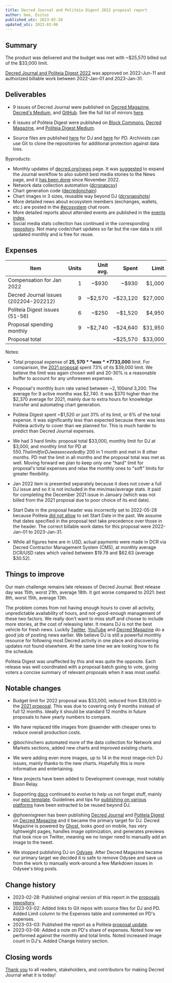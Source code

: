 ```yaml
---
title: Decred Journal and Politeia Digest 2022 proposal report
author: bee, Exitus
published_utc: 2023-02-28
updated_utc: 2023-03-06
---
```


## Summary

The product was delivered and the budget was met with ~$25,570 billed out of the $33,000 limit.

[Decred Journal and Politeia Digest 2022](https://proposals.decred.org/record/4fdef29) was approved on 2022-Jun-11 and authorized billable work between 2022-Jan-01 and 2023-Jan-31.


## Deliverables

- 9 issues of Decred Journal were published on [Decred Magazine](https://www.decredmagazine.com/tag/decred-journal/), [Decred's Medium](https://medium.com/decred), and [GitHub](https://xaur.github.io/decred-news/). See the full list of mirrors [here](https://xaur.github.io/decred-news/mirrors).

- 6 issues of Politeia Digest were published on [Block Commons](https://blockcommons.red/politeia-digest/), [Decred Magazine](https://www.decredmagazine.com/tag/politeia-digest/), and [Politeia Digest Medium](https://medium.com/politeia-digest).

- Source files are published [here](https://github.com/xaur/decred-news) for DJ and [here](https://github.com/RichardRed0x/politeia-digest) for PD. Archivists can use Git to clone the repositories for additional protection against data loss.

Byproducts:

- Monthly updates of [decred.org/news](https://decred.org/news/) page. It was [suggested](https://github.com/decred/dcrweb/pull/1084#issuecomment-1259104449) to expand the Journal workflow to also submit best media stories to the News page, and it [has been done](https://github.com/decred/dcrweb/pulls?q=is%3Apr+news) since November 2022.
- Network data collection automation ([dcrsnapcsv](https://github.com/bochinchero/dcrsnapcsv))
- Chart generation code ([decredonchain](https://github.com/bochinchero/decredonchain))
- Chart images in 3 sizes, reusable way beyond DJ ([dcrsnapshots](https://github.com/bochinchero/dcrsnapshots))
- More detailed news about ecosystem members (exchanges, wallets, etc.) are posted in the [#ecosystem](https://chat.decred.org/#/room/#ecosystem:decred.org) chat room.
- More detailed reports about attended events are published in the [events index](https://decredcommunity.github.io/events/index/).
- Social media stats collection has continued in the corresponding [repository](https://github.com/decredcommunity/social-media-stats). Not many code/chart updates so far but the raw data is still updated monthly and is free for reuse.


## Expenses

| Item                                  | Units | Unit avg. | Spent    | Limit     |
|---------------------------------------|------:|----------:|---------:|----------:|
| Compensation for Jan 2022             |     1 |     ~$930 |    ~$930 |    $1,000 |
| Decred Journal issues (202204-202212) |     9 |   ~$2,570 | ~$23,120 |   $27,000 |
| Politeia Digest issues (51-56)        |     6 |     ~$250 |  ~$1,520 |    $4,950 |
| Proposal spending monthly             |     9 |   ~$2,740 | ~$24,640 |   $31,950 |
| Proposal total                        |       |           | ~$25,570 |   $33,000 |

Notes:

- Total proposal expense of **$25,570** was **77%** of the **$33,000** limit. For comparison, the [2021 proposal](https://github.com/decredcommunity/proposals/blob/master/proposals/1d74b88/updates/20220521.md) spent 73% of its $39,000 limit. We believe the limit was again chosen well and 20-30% is a reasonable buffer to account for any unforeseen expenses.

- Proposal's monthly burn rate varied between ~$2,100 and ~$3,200. The average for 9 active months was $2,740. It was $370 higher than the $2,370 average for 2021, mainly due to extra hours for knowledge transfer and automating chart generation.

- Politeia Digest spent ~$1,520 or just 31% of its limit, or 6% of the total expense. It was significantly less than expected because there was less Politeia activity to cover than we planned for. This is much harder to predict than Decred Journal expenses.

- We had 3 hard limits: proposal total $33,000, monthly limit for DJ at $3,000, and monthly limit for PD at $550. The limit for DJ was exceeded by ~$200 in 1 month and met in 8 other months. PD met the limit in all months and the proposal total was met as well. Moving forward we plan to keep only one "hard" limit for proposal's total expenses and relax the monthly ones to "soft" limits for greater flexibility.

- Jan 2022 item is presented separately because it does not cover a full DJ issue and so it is not included in the min/max/average stats. It paid for completing the December 2021 issue in January (which was not billed from the 2021 proposal due to poor choice of its end date).

- Start Date in the proposal header was incorrectly set to 2022-05-28 because Politeia [did not allow](https://github.com/decred/politeia/issues/1569) to set Start Date in the past. We assume that dates specified in the proposal text take precedence over those in the header. The correct billable work dates for this proposal were 2022-Jan-01 to 2023-Jan-31.

- While all figures here are in USD, actual payments were made in DCR via Decred Contractor Management System (CMS), at monthly average DCR/USD rates which varied between $19.79 and $62.63 (average $30.52).


## Things to improve

Our main challenge remains late releases of Decred Journal. Best release day was 15th, worst 21th, average 18th. It got worse compared to 2021: best 8th, worst 15th, average 13th.

The problem comes from not having enough hours to cover all activity, unpredictable availability of hours, and not-good-enough management of these two factors. We really don't want to miss stuff and choose to include more stories, at the cost of releasing later. It means DJ is not the best vehicle for fresh news. Luckily [Twitter](https://twitter.com/decredproject), [YouTube](https://www.youtube.com/@DecredTV) and [Decred Magazine](https://www.decredmagazine.com/) do a good job of posting news earlier. We believe DJ is still a powerful monthly resource for following most Decred activity in one place and discovering updates not found elsewhere. At the same time we are looking how to fix the schedule.

Politeia Digest was unaffected by this and was quite the opposite. Each release was well coordinated with a proposal batch going to vote, giving voters a concise summary of relevant proposals when it was most useful.


## Notable changes

- Budget limit for 2022 proposal was $33,000, reduced from $39,000 in the [2021 proposal](https://proposals.decred.org/proposals/1d74b88). This was due to covering only 9 months instead of full 12 months. Ideally it should be standard 12 months in future proposals to have yearly numbers to compare.

- We have replaced title images from @saender with cheaper ones to reduce overall production costs.

- @bochinchero automated more of the data collection for Network and Markets sections, added new charts and improved existing charts.

- We were adding even more images, up to 14 in the most image-rich DJ issues, mainly thanks to the new charts. Hopefully this is more informative and entertaining.

- New projects have been added to Development coverage, most notably Bison Relay.

- Supporting [docs](https://github.com/xaur/decred-news/tree/docs) continued to evolve to help us not forget stuff, mainly our [epic template](https://github.com/xaur/decred-news/blob/docs/journal-template.md). Guidelines and tips for [publishing on various platforms](https://github.com/decredcommunity/outreach/blob/release/docs/platforms.md) have been extracted to be reused beyond DJ.

- @phoenixgreen has been publishing [Decred Journal](https://www.decredmagazine.com/tag/decred-journal/) and [Politeia Digest](https://www.decredmagazine.com/tag/politeia-digest/) on [Decred Magazine](https://www.decredmagazine.com/) and it became the primary target for DJ. Decred Magazine is powered by [Ghost](https://ghost.org/), looks good on mobile, has very lightweight pages, handles image optimization, and generates previews that look nice on Twitter, meaning we no longer need to manually add an image to the tweet.

- We stopped publishing DJ on [Odysee](https://odysee.com/@Decred:c). After Decred Magazine became our primary target we decided it is safe to remove Odysee and save us from the work to manually work-around a few Markdown issues in Odysee's blog posts.


## Change history

- 2023-02-28: Published original version of this report in the [proposals repository](https://github.com/decredcommunity/proposals).
- 2023-03-02: Added links to Git repos with source files for DJ and PD. Added Limit column to the Expenses table and commented on PD's expenses.
- 2023-03-03: Published the report as a Politeia [proposal update](https://proposals.decred.org/record/4fdef29/comments/9).
- 2023-03-06: Added a note on PD's share of expenses. Noted how we performed against the monthly and total limits. Noted increased image count in DJ's. Added Change history section.


## Closing words

[Thank you](https://xaur.github.io/decred-news/testimonials) to all readers, stakeholders, and contributors for making Decred Journal what it is today!

